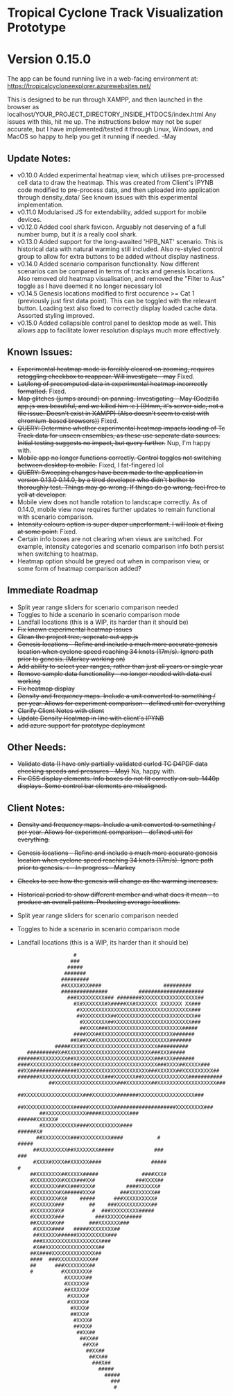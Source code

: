 # Tropical Cyclone Track Visualization Prototype
# Version 0.15.0
The app can be found running live in a web-facing environment at: https://tropicalcycloneexplorer.azurewebsites.net/

This is designed to be run through XAMPP, and then launched in the browser as localhost/YOUR_PROJECT_DIRECTORY_INSIDE_HTDOCS/index.html
Any issues with this, hit me up. The instructions below may not be super accurate, but I have implemented/tested it through Linux, Windows, and MacOS so happy to help you get it running if needed.
-May
## Update Notes:
- v0.10.0 Added experimental heatmap view, which utilises pre-processed cell data to draw the heatmap. This was created from Client's IPYNB code modified to pre-process data, and then uploaded into application through density_data/
See known issues with this experimental implementation.
- v0.11.0 Modularised JS for extendability, added support for mobile devices.
- v0.12.0 Added cool shark favicon. Arguably not deserving of a full number bump, but it *is* a really cool shark.
- v0.13.0 Added support for the long-awaited 'HPB_NAT' scenario. This is historical data with natural warming still included. Also re-styled control group to allow for extra buttons to be added without display nastiness.
- v0.14.0 Added scenario comparison functionality. Now different scenarios can be compared in terms of tracks and genesis locations. Also removed old heatmap visualisation, and removed the "Filter to Aus" toggle as I have deemed it no longer necessary lol
- v0.14.5 Genesis locations modified to first occurence >= Cat 1 (previously just first data point). This can be toggled with the relevant button. Loading text also fixed to correctly display loaded cache data. Assorted styling improved.
- v0.15.0 Added collapsible control panel to desktop mode as well. This allows app to facilitate lower resolution displays much more effectively. 

## Known Issues: 
- ~~Experimental heatmap mode is forcibly cleared on zooming, requires retoggling checkbox to reappear. Will investigate - may~~ Fixed.
- ~~Lat/long of precomputed data in experimental heatmap incorrectly formatted.~~ Fixed.
- ~~Map glitches (jumps around) on panning. Investigating - May (Godzilla app.js was beautiful, and we killed him :c ) ((Hmm, it's server side, not a file issue. Doesn't exist in XAMPP) (Also doesn't seem to exist with chromium-based browsers))~~ Fixed. 
- ~~QUERY: Determine whether experimental heatmap impacts loading of Tc Track data for unseen ensembles, as these use seperate data sources. Initial testing suggests no impact, but query further.~~ Nup, I'm happy with.
- ~~Mobile app no longer functions correctly. Control toggles not switching between desktop to mobile.~~ Fixed, I fat-fingered lol
- ~~QUERY: Sweeping changes have been made to the application in version ~~0.13.0~~ 0.14.0, by a tired developer who didn't bother to thoroughly test. Things may go wrong. If things do go wrong, feel free to yell at developer.~~
- Mobile view does not handle rotation to landscape correctly. As of 0.14.0, mobile view now requires further updates to remain functional with scenario comparison.
- ~~Intensity colours option is super duper unperformant. I will look at fixing at some point.~~ Fixed.
-  Certain info boxes are not clearing when views are switched. For example, intensity categories and scenario comparison info both persist when switching to heatmap.
-  Heatmap option should be greyed out when in comparison view, or some form of heatmap comparison added?

## Immediate Roadmap
- Split year range sliders for scenario comparison needed
- Toggles to hide a scenario in scenario comparison mode
- Landfall locations (this is a WIP, its harder than it should be)
- ~~Fix known experimental heatmap issues~~
- ~~Clean the project tree, seperate out app.js~~
- ~~Genesis locations - Refine and include a much more accurate genesis location when cyclone speed reaching 34 knots (17m/s). Ignore path prior to genesis. (Markey working on)~~
- ~~Add ability to select year ranges, rather than just all years or single year~~
- ~~Remove sample data functionality - no longer needed with data curl working~~
- ~~Fix heatmap display~~
- ~~Density and frequency maps. Include a unit converted to something / per year. Allows for experiment comparison – defined unit for everything~~
- ~~Clarify Client Notes with client~~
- ~~Update Density Heatmap in line with client's IPYNB~~
- ~~add azure support for prototype deployment~~

## Other Needs:
- ~~Validate data (I have only partially validated curled TC D4PDF data checking speeds and pressures - May)~~ Na, happy with.
- ~~Fix CSS display elements. Info boxes do not fit correctly on sub-1440p displays. Some control bar elements are misaligned.~~

## Client Notes:
- ~~Density and frequency maps. Include a unit converted to something / per year. Allows for experiment comparison – defined unit for everything.~~
-  ~~Genesis locations - Refine and include a much more accurate genesis location when cyclone speed reaching 34 knots (17m/s). Ignore path prior to genesis. <-- In progress - Markey~~

- ~~Checks to see how the genesis will change as the warming increases.~~

- ~~Historical period to show different member and what does it mean – to produce an overall pattern. Producing average locations.~~  

- Split year range sliders for scenario comparison needed
- Toggles to hide a scenario in scenario comparison mode
- Landfall locations (this is a WIP, its harder than it should be)


                        #
                       ###
                      #####
                     #######
                    #########
                    ##XXXX#XX####                    #########
                    ###############          #####################
                      ###XXXXXXXXX### ########XXXXXXXXXXXXXXXXXX##
                        #X#XXXXXXX#X#####XX#XXXXXXX XXXXXXX XX###
                         #XXXXXXXXXXXXXXXXXXXXXXXXXXXXXXXXXXXX###
                         ##XXXXXXXXX##XXXXXXXXXXXXXXXXXXXXXXXXX##
                          #XXXXXXXX##XXXXXXXXXXXXXXXXXXXXXXXXX###
                          ##XXXX###XXXXXXXXXXXXXXXXXXXXXXXX#####
                        ####XXX##XXXXXXXXXXXXXXXXXXXXXXX#######
                       ##X##XX#XXXXXXXXXXXXXXXXXXXXXXXX#######
                  #####XXX#XXXXXXXXXXXXXXXXXXXXXXXX##########
         ##########X##XXXXXXXXXXXXXXXXXXXXXXXXXXX###XXX#####
      #######XXXXXXXXX##XXXXXXXXXXXXXXXXXXXXXXXXXX###XXX#######
      ####XXXXXXXXXXXXXX##XXXXXXXXXXXXXXXXXXXXXXXXX###XXXX##XXXXX###
      ##XX###############XXXXXXXXXXXXXXXXXXXXXXX###XXXXXX##XXXXXXXXXX##
      #######XXXXXXXXXXXXXXXXXXXXX###XXXXXXX##XXXXXXXXXXXXXXX###########
                ##XXXXXXXXXXXXXXXXXXXX###XXXXXXXX##XXXXXXXXXXXXXXXXXXX###
               ##XXXXXXXXXXXXXXXXXXX###XXXXXXXX#######XXXXXXXXXXXXXXXXXX###
              ##XXXXXXXXXXXXXXXX#####XXXXXXXX####################XXXXXXXXX###
             ##XXXXXXXXXXXXX#####XXXXXXXXX###                   ######XXXXXX#
             #XXXXXXXXXXX####XXXXXXXXXX####                          ######X#
            ##XXXXXXXXX###XXXXXXXXXX####           #                   #####
           ##XXXXXXXXX##XXXXXXXX#####             ###                   ###
           #XXXX#XXXX##XXXXXX####                #####                   #
          ##XXXXXXXX##XXXXX#####              ####XXX#
          #XXXXXXXXX#XXXX###XX#             ###XXXX##
          #XXXXXXXX##XX###XXXX#          ####XXXXXX#
          #XXXXXXXX#X######XXX#        ###XXXXXXXX##
          #XXXXXXXX#X#    #####      ###XXXXXXXXXX#
          #XXXXXXX###        ##    ###XXXXXXXXXXX##
          #XXXXXXX#X#         #  ###XXXXXXXXX#####
          #XXXXXXX###          ###XXXXXXX#####
          ##XXXXX#X##        ###XXXXXXX###
           #XXXXX####   #####XXXXXXXX##
           ##XXXXXX######XXXXXXXXXX###
           ###XXXXXXXXXXXXXXXXXXX###
           #X##XXXXXXXXXXXXXXXXX##
          ##X####XXXXXXXXXXXXXX##
          ####  ###XXXXXXXXXXX##
          ##      ###XXXXXXXX##
          #         #XXXXXXXX#
                     #XXXXXX##
                     #XXXXXX#
                     ##XXXXX#
                      #XXXXX#
                      #XXXXX#
                       #XXXX#
                       ##XXX#
                        #XXXX#
                        ##XXX#
                         ##XX##
                          ##XX##
                           ##XX#
                            ##XX##
                             ##XX##
                              ###X##
                                #####
                                  #####
                                    ###
                                     #
